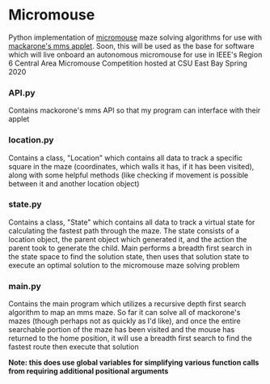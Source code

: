 # Micromouse
Python implementation of [micromouse](https://en.wikipedia.org/wiki/Micromouse) maze solving algorithms for use with [mackarone's mms applet](https://github.com/mackorone/mms). Soon, this will be used as the base for software which will live onboard an autonomous micromouse for use in IEEE's Region 6 Central Area Micromouse Competition hosted at CSU East Bay Spring 2020

### API.py
Contains mackorone's mms API so that my program can interface with their applet

### location.py
Contains a class, "Location" which contains all data to track a specific square in the maze (coordinates, which walls it has, if it has been visited), along with some helpful methods (like checking if movement is possible between it and another location object)

### state.py
Contains a class, "State" which contains all data to track a virtual state for calculating the fastest path through the maze. The state consists of a location object, the parent object which generated it, and the action the parent took to generate the child. Main performs a breadth first search in the state space to find the solution state, then uses that solution state to execute an optimal solution to the micromouse maze solving problem

### main.py
Contains the main program which utilizes a recursive depth first search algorithm to map an mms maze. So far it can solve all of mackorone's mazes (though perhaps not as quickly as I'd like), and once the entire searchable portion of the maze has been visited and the mouse has returned to the home position, it will use a breadth first search to find the fastest route then execute that solution  

**Note: this does use global variables for simplifying various function calls from requiring additional positional arguments**
